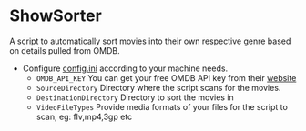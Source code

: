 ﻿# ShowSorter
 
A script to automatically sort movies into their own respective genre based on details pulled from OMDB. <br />
* Configure [config.ini](https://github.com/AtarioPZ/ShowSorter/blob/main/config.ini) according to your machine needs.
  - `OMDB_API_KEY` You can get your free OMDB API key from their [website](https://www.omdbapi.com/apikey.aspx) <br />
  - `SourceDirectory` Directory where the script scans for the movies.
  - `DestinationDirectory` Directory to sort the movies in
  - `VideoFileTypes` Provide media formats of your files for the script to scan, eg: flv,mp4,3gp etc
